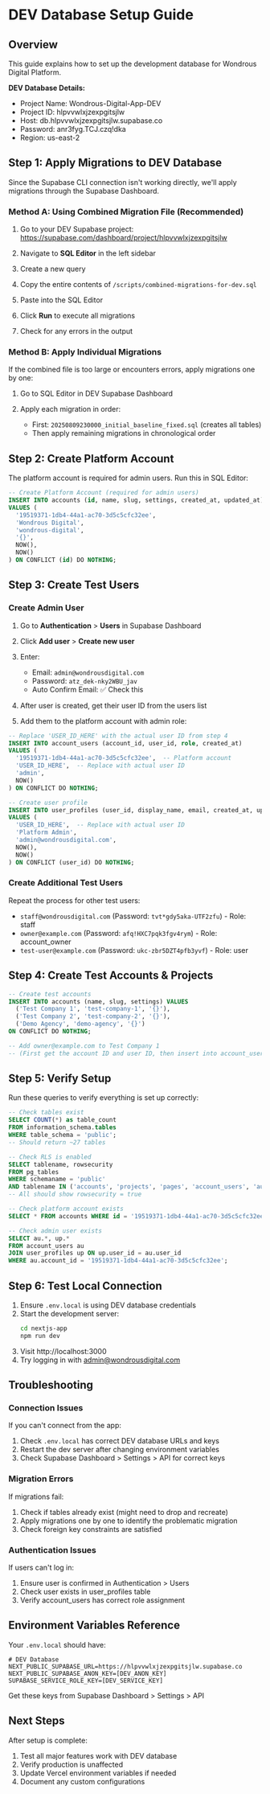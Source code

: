 # DEV Database Setup Guide

## Overview

This guide explains how to set up the development database for Wondrous Digital Platform.

**DEV Database Details:**
- Project Name: Wondrous-Digital-App-DEV
- Project ID: hlpvvwlxjzexpgitsjlw
- Host: db.hlpvvwlxjzexpgitsjlw.supabase.co
- Password: anr3fyg.TCJ.czq!dka
- Region: us-east-2

## Step 1: Apply Migrations to DEV Database

Since the Supabase CLI connection isn't working directly, we'll apply migrations through the Supabase Dashboard.

### Method A: Using Combined Migration File (Recommended)

1. Go to your DEV Supabase project: https://supabase.com/dashboard/project/hlpvvwlxjzexpgitsjlw

2. Navigate to **SQL Editor** in the left sidebar

3. Create a new query

4. Copy the entire contents of `/scripts/combined-migrations-for-dev.sql`

5. Paste into the SQL Editor

6. Click **Run** to execute all migrations

7. Check for any errors in the output

### Method B: Apply Individual Migrations

If the combined file is too large or encounters errors, apply migrations one by one:

1. Go to SQL Editor in DEV Supabase Dashboard

2. Apply each migration in order:
   - First: `20250809230000_initial_baseline_fixed.sql` (creates all tables)
   - Then apply remaining migrations in chronological order

## Step 2: Create Platform Account

The platform account is required for admin users. Run this in SQL Editor:

```sql
-- Create Platform Account (required for admin users)
INSERT INTO accounts (id, name, slug, settings, created_at, updated_at)
VALUES (
  '19519371-1db4-44a1-ac70-3d5c5cfc32ee',
  'Wondrous Digital',
  'wondrous-digital',
  '{}',
  NOW(),
  NOW()
) ON CONFLICT (id) DO NOTHING;
```

## Step 3: Create Test Users

### Create Admin User

1. Go to **Authentication** > **Users** in Supabase Dashboard
2. Click **Add user** > **Create new user**
3. Enter:
   - Email: `admin@wondrousdigital.com`
   - Password: `atz_dek-nky2WBU_jav`
   - Auto Confirm Email: ✅ Check this

4. After user is created, get their user ID from the users list

5. Add them to the platform account with admin role:

```sql
-- Replace 'USER_ID_HERE' with the actual user ID from step 4
INSERT INTO account_users (account_id, user_id, role, created_at)
VALUES (
  '19519371-1db4-44a1-ac70-3d5c5cfc32ee',  -- Platform account
  'USER_ID_HERE',  -- Replace with actual user ID
  'admin',
  NOW()
) ON CONFLICT DO NOTHING;

-- Create user profile
INSERT INTO user_profiles (user_id, display_name, email, created_at, updated_at)
VALUES (
  'USER_ID_HERE',  -- Replace with actual user ID
  'Platform Admin',
  'admin@wondrousdigital.com',
  NOW(),
  NOW()
) ON CONFLICT (user_id) DO NOTHING;
```

### Create Additional Test Users

Repeat the process for other test users:
- `staff@wondrousdigital.com` (Password: `tvt*gdy5aka-UTF2zfu`) - Role: staff
- `owner@example.com` (Password: `afq!HXC7pqk3fgv4rym`) - Role: account_owner
- `test-user@example.com` (Password: `ukc-zbr5DZT4pfb3yvf`) - Role: user

## Step 4: Create Test Accounts & Projects

```sql
-- Create test accounts
INSERT INTO accounts (name, slug, settings) VALUES
  ('Test Company 1', 'test-company-1', '{}'),
  ('Test Company 2', 'test-company-2', '{}'),
  ('Demo Agency', 'demo-agency', '{}')
ON CONFLICT DO NOTHING;

-- Add owner@example.com to Test Company 1
-- (First get the account ID and user ID, then insert into account_users)
```

## Step 5: Verify Setup

Run these queries to verify everything is set up correctly:

```sql
-- Check tables exist
SELECT COUNT(*) as table_count 
FROM information_schema.tables 
WHERE table_schema = 'public';
-- Should return ~27 tables

-- Check RLS is enabled
SELECT tablename, rowsecurity 
FROM pg_tables 
WHERE schemaname = 'public' 
AND tablename IN ('accounts', 'projects', 'pages', 'account_users', 'audit_logs');
-- All should show rowsecurity = true

-- Check platform account exists
SELECT * FROM accounts WHERE id = '19519371-1db4-44a1-ac70-3d5c5cfc32ee';

-- Check admin user exists
SELECT au.*, up.* 
FROM account_users au
JOIN user_profiles up ON up.user_id = au.user_id
WHERE au.account_id = '19519371-1db4-44a1-ac70-3d5c5cfc32ee';
```

## Step 6: Test Local Connection

1. Ensure `.env.local` is using DEV database credentials
2. Start the development server:
   ```bash
   cd nextjs-app
   npm run dev
   ```
3. Visit http://localhost:3000
4. Try logging in with admin@wondrousdigital.com

## Troubleshooting

### Connection Issues

If you can't connect from the app:
1. Check `.env.local` has correct DEV database URLs and keys
2. Restart the dev server after changing environment variables
3. Check Supabase Dashboard > Settings > API for correct keys

### Migration Errors

If migrations fail:
1. Check if tables already exist (might need to drop and recreate)
2. Apply migrations one by one to identify the problematic migration
3. Check foreign key constraints are satisfied

### Authentication Issues

If users can't log in:
1. Ensure user is confirmed in Authentication > Users
2. Check user exists in user_profiles table
3. Verify account_users has correct role assignment

## Environment Variables Reference

Your `.env.local` should have:
```env
# DEV Database
NEXT_PUBLIC_SUPABASE_URL=https://hlpvvwlxjzexpgitsjlw.supabase.co
NEXT_PUBLIC_SUPABASE_ANON_KEY=[DEV_ANON_KEY]
SUPABASE_SERVICE_ROLE_KEY=[DEV_SERVICE_KEY]
```

Get these keys from Supabase Dashboard > Settings > API

## Next Steps

After setup is complete:
1. Test all major features work with DEV database
2. Verify production is unaffected
3. Update Vercel environment variables if needed
4. Document any custom configurations